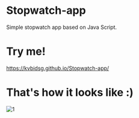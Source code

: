 # Stopwatch-app
Simple stopwatch app based on Java Script.

# Try me!

https://kvbidsg.github.io/Stopwatch-app/

# That's how it looks like :)
![1](https://user-images.githubusercontent.com/112346467/199236481-f413dd7a-22cf-47b4-b21e-f7954a088c06.PNG)
